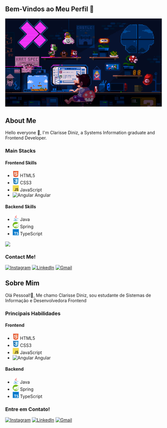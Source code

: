 ## Bem-Vindos ao Meu Perfil 👋

![Hello Guys!](image.gif)

## About Me

Hello everyone 👋, I'm Clarisse Diniz, a Systems Information graduate and Frontend Developer.

### Main Stacks

#### Frontend Skills
- <img src="https://raw.githubusercontent.com/devicons/devicon/master/icons/html5/html5-original.svg" alt="HTML5" width="20" height="20"/> HTML5
- <img src="https://raw.githubusercontent.com/devicons/devicon/master/icons/css3/css3-original.svg" alt="CSS3" width="20" height="20"/> CSS3
- <img src="https://raw.githubusercontent.com/devicons/devicon/master/icons/javascript/javascript-original.svg" alt="JavaScript" width="20" height="20"/> JavaScript
- <img src="https://angular.io/assets/images/logos/angular/angular.png" alt="Angular" width="20" height="20"/> Angular

#### Backend Skills
- <img src="https://raw.githubusercontent.com/devicons/devicon/master/icons/java/java-original.svg" alt="Java" width="20" height="20"/> Java
- <img src="https://raw.githubusercontent.com/devicons/devicon/master/icons/spring/spring-original.svg" alt="Spring" width="20" height="20"/> Spring
- <img src="https://raw.githubusercontent.com/devicons/devicon/master/icons/typescript/typescript-original.svg" alt="TypeScript" width="20" height="20"/> TypeScript

<img align="center" src="https://github-readme-stats.vercel.app/api/top-langs/?username=ClarisseDinizS&theme=dracula&hide_langs_below=1" />

### Contact Me!

[![Instagram](https://img.shields.io/badge/Instagram-@clarissedinizs-pink?style=for-the-badge&logo=instagram)](https://www.instagram.com/clarissedinizs/)
[![LinkedIn](https://img.shields.io/badge/LinkedIn-Clarisse%20Diniz%20Silva-pink?style=for-the-badge&logo=linkedin)](https://www.linkedin.com/in/clarisse-diniz-silva/)
[![Gmail](https://img.shields.io/badge/Gmail-dinizclarisse.cd%40gmail.com-pink?style=for-the-badge&logo=gmail)](mailto:dinizclarisse.cd@gmail.com)

## Sobre Mim

Olá Pessoal!👋, Me chamo Clarisse Diniz, sou estudante de Sistemas de Informação e Desenvolvedora Frontend

### Principais Habilidades

#### Frontend 
- <img src="https://raw.githubusercontent.com/devicons/devicon/master/icons/html5/html5-original.svg" alt="HTML5" width="20" height="20"/> HTML5
- <img src="https://raw.githubusercontent.com/devicons/devicon/master/icons/css3/css3-original.svg" alt="CSS3" width="20" height="20"/> CSS3
- <img src="https://raw.githubusercontent.com/devicons/devicon/master/icons/javascript/javascript-original.svg" alt="JavaScript" width="20" height="20"/> JavaScript
- <img src="https://angular.io/assets/images/logos/angular/angular.png" alt="Angular" width="20" height="20"/> Angular

#### Backend 
- <img src="https://raw.githubusercontent.com/devicons/devicon/master/icons/java/java-original.svg" alt="Java" width="20" height="20"/> Java
- <img src="https://raw.githubusercontent.com/devicons/devicon/master/icons/spring/spring-original.svg" alt="Spring" width="20" height="20"/> Spring
- <img src="https://raw.githubusercontent.com/devicons/devicon/master/icons/typescript/typescript-original.svg" alt="TypeScript" width="20" height="20"/> TypeScript

### Entre em Contato!

[![Instagram](https://img.shields.io/badge/Instagram-@clarissedinizs-pink?style=for-the-badge&logo=instagram)](https://www.instagram.com/clarissedinizs/)
[![LinkedIn](https://img.shields.io/badge/LinkedIn-Clarisse%20Diniz%20Silva-pink?style=for-the-badge&logo=linkedin)](https://www.linkedin.com/in/clarisse-diniz-silva/)
[![Gmail](https://img.shields.io/badge/Gmail-dinizclarisse.cd%40gmail.com-pink?style=for-the-badge&logo=gmail)](mailto:dinizclarisse.cd@gmail.com)


